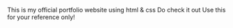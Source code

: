 This is my official portfolio website using html & css 
Do check it out 
Use this for your reference only!
